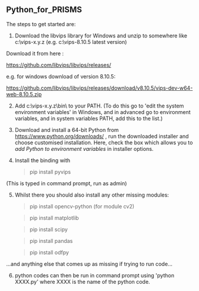 Python_for_PRISMS
----------------------------------------------

The steps to get started are:


1. Download the libvips library for Windows and unzip to somewhere like c:\vips-x.y.z  (e.g. c:\vips-8.10.5 latest version)


Download it from here : 

https://github.com/libvips/libvips/releases/

e.g. for windows download of version 8.10.5:

https://github.com/libvips/libvips/releases/download/v8.10.5/vips-dev-w64-web-8.10.5.zip


2. Add c:\vips-x.y.z\bin\ to your PATH. (To do this go to 'edit the system environment variables' in Windows, 
and in advanced go to environment variables, and in system variables PATH, add this to the list.)

 

3. Download and install a 64-bit Python from https://www.python.org/downloads/ , run the downloaded installer and 
   choose customised installation. Here, check the box which allows you 
   to *add Python to environment variables* in installer options.

 

4. Install the binding with

 

    > pip install pyvips



(This is typed in command prompt, run as admin)



5. Whilst there you should also install any other missing modules:

    > pip install opencv-python    (for module cv2)

    > pip install matplotlib

    > pip install scipy

    > pip install pandas
	
	> pip install odfpy
	
...and anything else that comes up as missing if trying to run code...

 

 6. python codes can then be run in command prompt using 'python XXXX.py' 
   where XXXX is the name of the python code.
